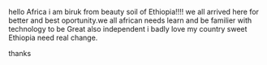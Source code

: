 hello Africa i am biruk from beauty soil of Ethiopia!!!!
we all arrived here for better and best oportunity.we all african needs learn and be familier with technology to be Great also independent
i badly love my country sweet Ethiopia need real change.

thanks 
